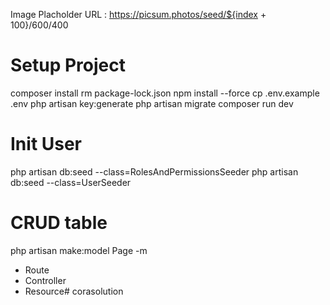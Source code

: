 Image Placholder URL : https://picsum.photos/seed/${index + 100}/600/400

# Setup Project
composer install
rm package-lock.json
npm install --force
cp .env.example .env
php artisan key:generate
php artisan migrate
composer run dev


# Init User
php artisan db:seed --class=RolesAndPermissionsSeeder
php artisan db:seed --class=UserSeeder


# CRUD table
php artisan make:model Page -m

- Route
- Controller
- Resource# corasolution
